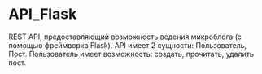 # API_Flask
REST API, предоставляющий возможность ведения микроблога (с помощью фреймворка Flask).
API имеет 2 сущности:
  Пользователь,
  Пост.
Пользователь имеет возможность:
  создать,
  прочитать,
  удалить пост.
